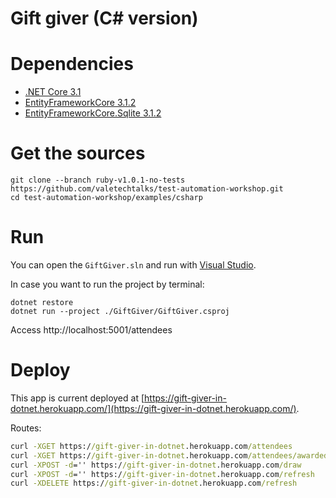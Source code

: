 # Gift giver (C# version)

# Dependencies

- [.NET Core 3.1](https://github.com/dotnet/core/blob/master/release-notes/3.1/3.1.2/3.1.2.md)
- [EntityFrameworkCore 3.1.2](https://www.nuget.org/packages/Microsoft.EntityFrameworkCore/3.1.2)
- [EntityFrameworkCore.Sqlite 3.1.2](https://www.nuget.org/packages/Microsoft.EntityFrameworkCore.Sqlite/3.1.2)

# Get the sources

```shell
git clone --branch ruby-v1.0.1-no-tests https://github.com/valetechtalks/test-automation-workshop.git
cd test-automation-workshop/examples/csharp
```

# Run

You can open the `GiftGiver.sln` and run with [Visual Studio](https://visualstudio.microsoft.com/).

In case you want to run the project by terminal:

```shell
dotnet restore
dotnet run --project ./GiftGiver/GiftGiver.csproj
```

Access http://localhost:5001/attendees

# Deploy

This app is current deployed at [https://gift-giver-in-dotnet.herokuapp.com/](https://gift-giver-in-dotnet.herokuapp.com/).

Routes:

```cmd
curl -XGET https://gift-giver-in-dotnet.herokuapp.com/attendees
curl -XGET https://gift-giver-in-dotnet.herokuapp.com/attendees/awarded
curl -XPOST -d='' https://gift-giver-in-dotnet.herokuapp.com/draw
curl -XPOST -d='' https://gift-giver-in-dotnet.herokuapp.com/refresh
curl -XDELETE https://gift-giver-in-dotnet.herokuapp.com/refresh
```
